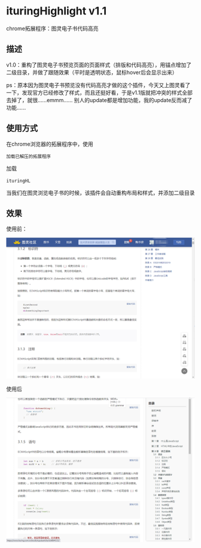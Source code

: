 # ituringHighlight  v1.1
chrome拓展程序：图灵电子书代码高亮

## 描述
v1.0：重构了图灵电子书预览页面的页面样式（排版和代码高亮），用锚点增加了二级目录，并做了跟随效果（平时是透明状态，鼠标hover后会显示出来）

ps：原本因为图灵电子书预览没有代码高亮才做的这个插件，今天又上图灵看了一下，发现官方已经修改了样式，而且还挺好看，于是v1.1版就把冲突的样式全部去掉了，就很......emmm......
别人的update都是增加功能，我的update反而减了功能......

## 使用方式

在chrome浏览器的拓展程序中，使用

`加载已解压的拓展程序`

加载

`ituringHL`



当我们在图灵浏览电子书的时候，该插件会自动重构布局和样式，并添加二级目录



## 效果
使用前：

![before](./img/before.png)

使用后

![after](./img/after.png)